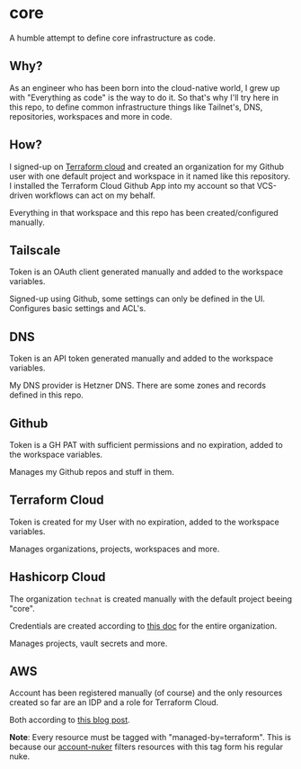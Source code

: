 # core

A humble attempt to define core infrastructure as code.

## Why? 

As an engineer who has been born into the cloud-native world, I grew up with "Everything as code" is the way to do it. So that's why I'll try here in this repo, to define common infrastructure things like Tailnet's, DNS, repositories, workspaces and more in code.

## How?

I signed-up on [Terraform cloud](https://app.terraform.io/session) and created an organization for my Github user with one default project and workspace in it named like this repository. I installed the Terraform Cloud Github App into my account so that VCS-driven workflows can act on my behalf.

Everything in that workspace and this repo has been created/configured manually.

## Tailscale

Token is an OAuth client generated manually and added to the workspace variables.

Signed-up using Github, some settings can only be defined in the UI.
Configures basic settings and ACL's.

## DNS

Token is an API token generated manually and added to the workspace variables.

My DNS provider is Hetzner DNS. There are some zones and records defined in this repo. 

## Github

Token is a GH PAT with sufficient permissions and no expiration, added to the workspace variables.

Manages my Github repos and stuff in them.

## Terraform Cloud

Token is created for my User with no expiration, added to the workspace variables.

Manages organizations, projects, workspaces and more.

## Hashicorp Cloud

The organization `technat` is created manually with the default project beeing "core".

Credentials are created according to [this doc](https://registry.terraform.io/providers/hashicorp/hcp/latest/docs/guides/auth) for the entire organization.

Manages projects, vault secrets and more.

## AWS

Account has been registered manually (of course) and the only resources created so far are an IDP and a role for Terraform Cloud.

Both according to [this blog post](https://aws.amazon.com/blogs/apn/simplify-and-secure-terraform-workflows-on-aws-with-dynamic-provider-credentials/).

**Note**: Every resource must be tagged with "managed-by=terraform". This is because our [account-nuker](https://github.com/the-technat/account-nuker) filters resources with this tag form his regular nuke.
